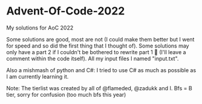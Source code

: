 # Advent-Of-Code-2022
My solutions for AoC 2022

Some solutions are good, most are not (I could make them better but I went for speed and so did the first thing that I thought of).
Some solutions may only have a part 2 if I couldn't be bothered to rewrite part 1 👴 (I'll leave a comment within the code itself). All my input files I named "input.txt".

Also a mishmash of python and C#: I tried to use C# as much as possible as I am currently learning it.

Note: The tierlist was created by all of @flameded, @zadukk and I. Bfs = B tier, sorry for confusion (too much bfs this year)
